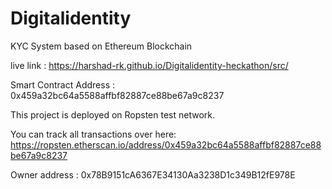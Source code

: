 # Digitalidentity

KYC System based on Ethereum Blockchain

live link : https://harshad-rk.github.io/Digitalidentity-heckathon/src/

Smart Contract Address :  0x459a32bc64a5588affbf82887ce88be67a9c8237

This project is deployed on Ropsten test network.

You can track all transactions over here: https://ropsten.etherscan.io/address/0x459a32bc64a5588affbf82887ce88be67a9c8237

Owner address : 0x78B9151cA6367E34130Aa3238D1c349B12fE978E


